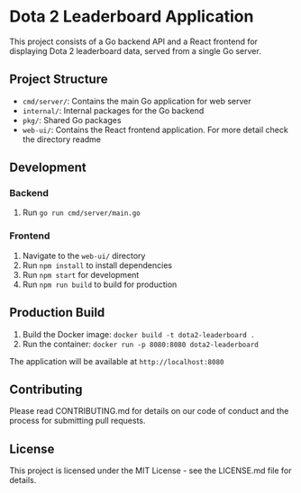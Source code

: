 # Dota 2 Leaderboard Application

This project consists of a Go backend API and a React frontend for displaying Dota 2 leaderboard data, served from a single Go server.

## Project Structure

- `cmd/server/`: Contains the main Go application for web server
- `internal/`: Internal packages for the Go backend
- `pkg/`: Shared Go packages
- `web-ui/`: Contains the React frontend application. For more detail check the directory readme

## Development

### Backend

1. Run `go run cmd/server/main.go`

### Frontend

1. Navigate to the `web-ui/` directory
2. Run `npm install` to install dependencies
3. Run `npm start` for development
4. Run `npm run build` to build for production

## Production Build

1. Build the Docker image: `docker build -t dota2-leaderboard .`
2. Run the container: `docker run -p 8080:8080 dota2-leaderboard`

The application will be available at `http://localhost:8080`

## Contributing

Please read CONTRIBUTING.md for details on our code of conduct and the process for submitting pull requests.

## License

This project is licensed under the MIT License - see the LICENSE.md file for details.